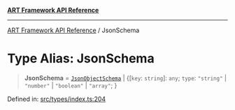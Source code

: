 [**ART Framework API Reference**](../README.md)

***

[ART Framework API Reference](../README.md) / JsonSchema

# Type Alias: JsonSchema

> **JsonSchema** = [`JsonObjectSchema`](../interfaces/JsonObjectSchema.md) \| \{[`key`: `string`]: `any`; `type`: `"string"` \| `"number"` \| `"boolean"` \| `"array"`; \}

Defined in: [src/types/index.ts:204](https://github.com/hashangit/ART/blob/a8524de337702d2ec210d86aff2464ac0aeed73e/src/types/index.ts#L204)
